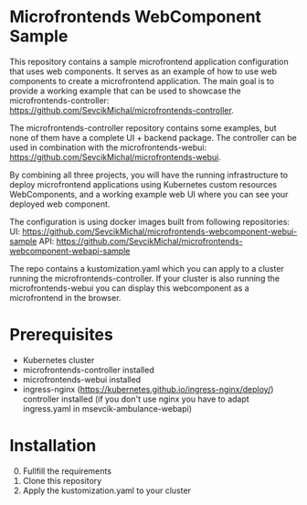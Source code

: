 # Microfrontends WebComponent Sample

This repository contains a sample microfrontend application configuration that uses web components. It serves as an example of how to use web components to create a microfrontend application. The main goal is to provide a working example that can be used to showcase the microfrontends-controller: https://github.com/SevcikMichal/microfrontends-controller.

The microfrontends-controller repository contains some examples, but none of them have a complete UI + backend package. The controller can be used in combination with the microfrontends-webui: https://github.com/SevcikMichal/microfrontends-webui.

By combining all three projects, you will have the running infrastructure to deploy microfrontend applications using Kubernetes custom resources WebComponents, and a working example web UI where you can see your deployed web component.

The configuration is using docker images built from following repositories:
UI: https://github.com/SevcikMichal/microfrontends-webcomponent-webui-sample 
API: https://github.com/SevcikMichal/microfrontends-webcomponent-webapi-sample

The repo contains a kustomization.yaml which you can apply to a cluster running the microfrontends-controller.
If your cluster is also running the microfrontends-webui you can display this webcomponent as a microfrontend in the browser.

# Prerequisites
- Kubernetes cluster
- microfrontends-controller installed
- microfrontends-webui installed
- ingress-nginx (https://kubernetes.github.io/ingress-nginx/deploy/) controller installed (if you don't use nginx you have to adapt ingress.yaml in msevcik-ambulance-webapi)

# Installation
0. Fullfill the requirements
1. Clone this repository
2. Apply the kustomization.yaml to your cluster
```